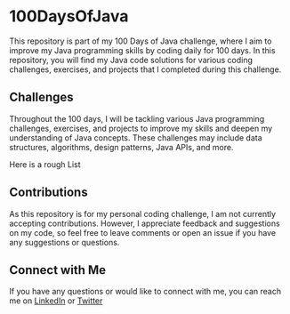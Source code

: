 # 100DaysOfJava

This repository is part of my 100 Days of Java challenge, where I aim to improve my Java programming skills by coding daily for 100 days. In this repository, you will find my Java code solutions for various coding challenges, exercises, and projects that I completed during this challenge.

## Challenges
Throughout the 100 days, I will be tackling various Java programming challenges, exercises, and projects to improve my skills and deepen my understanding of Java concepts. These challenges may include data structures, algorithms, design patterns, Java APIs, and more.

Here is a rough List

## Contributions
As this repository is for my personal coding challenge, I am not currently accepting contributions. However, I appreciate feedback and suggestions on my code, so feel free to leave comments or open an issue if you have any suggestions or questions.

## Connect with Me
If you have any questions or would like to connect with me, you can reach me on [LinkedIn](https://www.linkedin.com/in/tanvir-anjum-rifat-63977a229/) or [Twitter](https://twitter.com/Tanvirnis)
